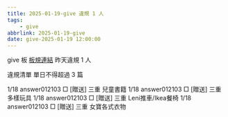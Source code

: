 ```yaml
---
title: 2025-01-19-give 違規 1 人
tags:
    - give
abbrlink: 2025-01-19-give
date: give-2025-01-19 12:00:00
---
```

give 板 [板規連結](https://www.ptt.cc/bbs/give/M.1612495900.A.C32.html)
昨天違規 1 人
<!-- more -->

違規清單
單日不得超過 3 篇

1/18 answer012103 □ [贈送] 三重 兒童書籍
1/18 answer012103 □ [贈送] 三重 多樣玩具
1/18 answer012103 □ [贈送] 三重 Leni推車/Ikea餐椅
1/18 answer012103 □ [贈送] 三重 女寶各式衣物